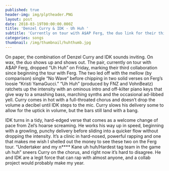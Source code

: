 ```yaml
---
published: true
header-img: img/plptheader.PNG
layout: post
date: 2018-03-19T00:00:00.000Z
title: 'Denzel Curry & IDK - Uh Huh '
subtitle: 'Currently on tour with A$AP Ferg, the duo link for their third loosie'
categories: songs
thumbnail: /img/thumbnail/huhthumb.jpg
---
```

<p>On paper, the combination of Denzel Curry and IDK sounds inviting. On wax, the duo shows up and shows out. The pair, currently on tour with A$AP Ferg, dropped &ldquo;Uh Huh&rdquo; on Friday, marking their third collaboration since beginning the tour with Ferg. The two led off with the mellow (by comparison) single &ldquo;No Wave&rdquo; before chipping in two solid verses on Ferg&rsquo;s loosie &ldquo;Kristi YamaGucci.&rdquo; &ldquo;Uh Huh&rdquo; (produced by FNZ and VohnBeatz) ratchets up the intensity with an ominous intro and off-kilter piano keys that give way to a smashing bass, marching synths and the occasional ad-libbed yell. Curry comes in hot with a full-throated chorus and doesn&rsquo;t drop the volume a decibel until IDK steps to the mic. Curry slows his delivery some to allow for the uptick in volume, but the bars still land with a bang.</p>
<p>IDK turns in a tidy, hard-edged verse that comes as a welcome change of pace from Zel&rsquo;s hoarse screaming. He works his way up in speed, beginning with a growling, punchy delivery before sliding into a quicker flow without dropping the intensity. It&rsquo;s a clinic in hard-nosed, powerful rapping and one that makes me wish I shelled out the money to see these two on the Ferg tour. &ldquo;Undertaker and my n**** Kane uh huh/Hardest tag team in the game uh huh&rdquo; sneers Curry on the chorus, and right now it&rsquo;s hard to disagree. He and IDK are a legit force that can rap with almost anyone, and a collab project would probably make my year.</p>
